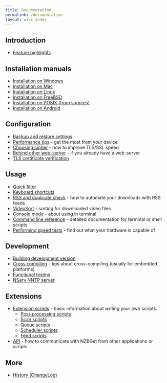 ```yaml
---
title: Documentation
permalink: /documentation
layout: wiki-index
---
```

## Introduction
 - [Feature highlights](feature-highlights)

## Installation manuals
 - [Installation on Windows](installation-on-windows)
 - [Installation on Mac](installation-on-mac)
 - [Installation on Linux](installation-on-linux)
 - [Installation on FreeBSD](installation-on-freebsd)
 - [Installation on POSIX (from sources)](installation-on-posix)
 - [Installation on Android](installation-on-android)

## Configuration
 - [Backup and restore settings](backup-and-restore-settings)
 - [Performance tips](performance-tips) - get the most from your device
 - [Choosing cipher](choosing-cipher) - how to improve TLS/SSL speed
 - [Behind other web-server](behind-other-web-server) - if you already have a web-server
 - [TLS certificate verification](certificate-verification)

## Usage
 - [Quick filter](quick-filter)
 - [Keyboard shortcuts](keyboard_shortcuts)
 - [RSS and duplicate check](rss) - how to automate your downloads with RSS feeds
 - [VideoSort](https://github.com/nzbget/VideoSort) - sorting for downloaded video files
 - [Console mode](console-mode) - about using in terminal
 - [Command line reference](command-line-reference) - detailed documentation for terminal or shell scripts
 - [Performing speed tests](performing-speed-tests) - find out what your hardware is capable of

## Development
 - [Building development version](building-development-version)
 - [Cross compiling](cross-compiling) - tips about cross-compiling (usually for embedded platforms)
 - [Functional testing](functional-testing)
 - [NServ NNTP server](nserv-nntp-server)

## Extensions
 - [Extension scripts](extension-scripts) - basic information about writing your own scripts.
    - [Post-processing scripts](post-processing-scripts)
    - [Scan scripts](scan-scripts)
    - [Queue scripts](queue-scripts)
    - [Scheduler scripts](scheduler-scripts)
    - [Feed scripts](feed-scripts)
 - [API](api) - how to communicate with NZBGet from other applications or scripts

## More
 - [History (ChangeLog)](history)
